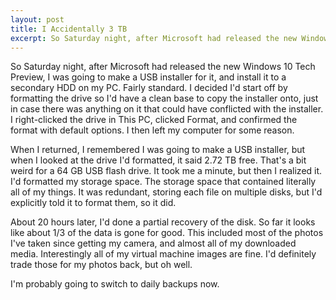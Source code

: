```yaml
---
layout: post
title: I Accidentally 3 TB
excerpt: So Saturday night, after Microsoft had released the new Windows 10 Tech Preview, I was going to make a USB installer for it. It didn't go quite as I intended.
---
```


So Saturday night, after Microsoft had released the new Windows 10 Tech Preview, I was going to make a USB installer for it, and install it to a secondary HDD on my PC. Fairly standard. I decided I'd start off by formatting the drive so I'd have a clean base to copy the installer onto, just in case there was anything on it that could have conflicted with the installer. I right-clicked the drive in This PC, clicked Format, and confirmed the format with default options. I then left my computer for some reason.

When I returned, I remembered I was going to make a USB installer, but when I looked at the drive I'd formatted, it said 2.72 TB free. That's a bit weird for a 64 GB USB flash drive. It took me a minute, but then I realized it. I'd formatted my storage space. The storage space that contained literally all of my things. It was redundant, storing each file on multiple disks, but I'd explicitly told it to format them, so it did.

About 20 hours later, I'd done a partial recovery of the disk. So far it looks like about 1/3 of the data is gone for good. This included most of the photos I've taken since getting my camera, and almost all of my downloaded media. Interestingly all of my virtual machine images are fine. I'd definitely trade those for my photos back, but oh well.

I'm probably going to switch to daily backups now.
